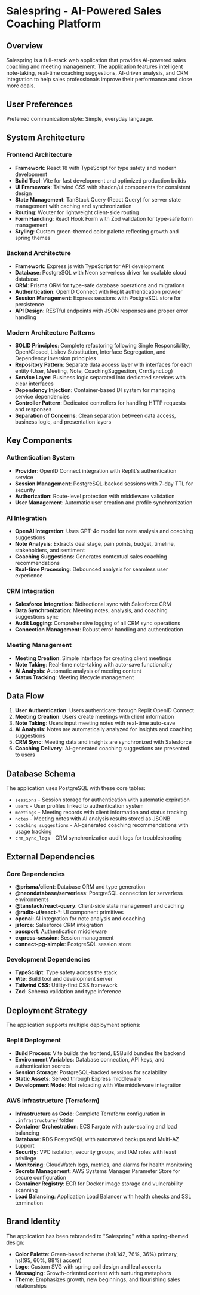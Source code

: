 # Salespring - AI-Powered Sales Coaching Platform

## Overview

Salespring is a full-stack web application that provides AI-powered sales coaching and meeting management. The application features intelligent note-taking, real-time coaching suggestions, AI-driven analysis, and CRM integration to help sales professionals improve their performance and close more deals.

## User Preferences

Preferred communication style: Simple, everyday language.

## System Architecture

### Frontend Architecture
- **Framework**: React 18 with TypeScript for type safety and modern development
- **Build Tool**: Vite for fast development and optimized production builds
- **UI Framework**: Tailwind CSS with shadcn/ui components for consistent design
- **State Management**: TanStack Query (React Query) for server state management with caching and synchronization
- **Routing**: Wouter for lightweight client-side routing
- **Form Handling**: React Hook Form with Zod validation for type-safe form management
- **Styling**: Custom green-themed color palette reflecting growth and spring themes

### Backend Architecture
- **Framework**: Express.js with TypeScript for API development
- **Database**: PostgreSQL with Neon serverless driver for scalable cloud database
- **ORM**: Prisma ORM for type-safe database operations and migrations
- **Authentication**: OpenID Connect with Replit authentication provider
- **Session Management**: Express sessions with PostgreSQL store for persistence
- **API Design**: RESTful endpoints with JSON responses and proper error handling

### Modern Architecture Patterns
- **SOLID Principles**: Complete refactoring following Single Responsibility, Open/Closed, Liskov Substitution, Interface Segregation, and Dependency Inversion principles
- **Repository Pattern**: Separate data access layer with interfaces for each entity (User, Meeting, Note, CoachingSuggestion, CrmSyncLog)
- **Service Layer**: Business logic separated into dedicated services with clear interfaces
- **Dependency Injection**: Container-based DI system for managing service dependencies
- **Controller Pattern**: Dedicated controllers for handling HTTP requests and responses
- **Separation of Concerns**: Clean separation between data access, business logic, and presentation layers

## Key Components

### Authentication System
- **Provider**: OpenID Connect integration with Replit's authentication service
- **Session Management**: PostgreSQL-backed sessions with 7-day TTL for security
- **Authorization**: Route-level protection with middleware validation
- **User Management**: Automatic user creation and profile synchronization

### AI Integration
- **OpenAI Integration**: Uses GPT-4o model for note analysis and coaching suggestions
- **Note Analysis**: Extracts deal stage, pain points, budget, timeline, stakeholders, and sentiment
- **Coaching Suggestions**: Generates contextual sales coaching recommendations
- **Real-time Processing**: Debounced analysis for seamless user experience

### CRM Integration
- **Salesforce Integration**: Bidirectional sync with Salesforce CRM
- **Data Synchronization**: Meeting notes, analysis, and coaching suggestions sync
- **Audit Logging**: Comprehensive logging of all CRM sync operations
- **Connection Management**: Robust error handling and authentication

### Meeting Management
- **Meeting Creation**: Simple interface for creating client meetings
- **Note Taking**: Real-time note-taking with auto-save functionality
- **AI Analysis**: Automatic analysis of meeting content
- **Status Tracking**: Meeting lifecycle management

## Data Flow

1. **User Authentication**: Users authenticate through Replit OpenID Connect
2. **Meeting Creation**: Users create meetings with client information
3. **Note Taking**: Users input meeting notes with real-time auto-save
4. **AI Analysis**: Notes are automatically analyzed for insights and coaching suggestions
5. **CRM Sync**: Meeting data and insights are synchronized with Salesforce
6. **Coaching Delivery**: AI-generated coaching suggestions are presented to users

## Database Schema

The application uses PostgreSQL with these core tables:
- `sessions` - Session storage for authentication with automatic expiration
- `users` - User profiles linked to authentication system
- `meetings` - Meeting records with client information and status tracking
- `notes` - Meeting notes with AI analysis results stored as JSONB
- `coaching_suggestions` - AI-generated coaching recommendations with usage tracking
- `crm_sync_logs` - CRM synchronization audit logs for troubleshooting

## External Dependencies

### Core Dependencies
- **@prisma/client**: Database ORM and type generation
- **@neondatabase/serverless**: PostgreSQL connection for serverless environments
- **@tanstack/react-query**: Client-side state management and caching
- **@radix-ui/react-***: UI component primitives
- **openai**: AI integration for note analysis and coaching
- **jsforce**: Salesforce CRM integration
- **passport**: Authentication middleware
- **express-session**: Session management
- **connect-pg-simple**: PostgreSQL session store

### Development Dependencies
- **TypeScript**: Type safety across the stack
- **Vite**: Build tool and development server
- **Tailwind CSS**: Utility-first CSS framework
- **Zod**: Schema validation and type inference

## Deployment Strategy

The application supports multiple deployment options:

### Replit Deployment
- **Build Process**: Vite builds the frontend, ESBuild bundles the backend
- **Environment Variables**: Database connection, API keys, and authentication secrets
- **Session Storage**: PostgreSQL-backed sessions for scalability
- **Static Assets**: Served through Express middleware
- **Development Mode**: Hot reloading with Vite middleware integration

### AWS Infrastructure (Terraform)
- **Infrastructure as Code**: Complete Terraform configuration in `.infrastructure/` folder
- **Container Orchestration**: ECS Fargate with auto-scaling and load balancing
- **Database**: RDS PostgreSQL with automated backups and Multi-AZ support
- **Security**: VPC isolation, security groups, and IAM roles with least privilege
- **Monitoring**: CloudWatch logs, metrics, and alarms for health monitoring
- **Secrets Management**: AWS Systems Manager Parameter Store for secure configuration
- **Container Registry**: ECR for Docker image storage and vulnerability scanning
- **Load Balancing**: Application Load Balancer with health checks and SSL termination

## Brand Identity

The application has been rebranded to "Salespring" with a spring-themed design:
- **Color Palette**: Green-based scheme (hsl(142, 76%, 36%) primary, hsl(95, 60%, 88%) accent)
- **Logo**: Custom SVG with spring coil design and leaf accents
- **Messaging**: Growth-oriented content with nurturing metaphors
- **Theme**: Emphasizes growth, new beginnings, and flourishing sales relationships